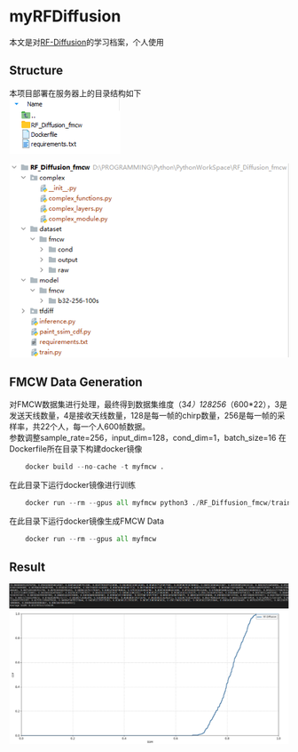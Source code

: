 **myRFDiffusion**
===================================
本文是对[RF-Diffusion](https://github.com/mobicom24/RF-Diffusion)的学习档案，个人使用

**Structure**
-------------

本项目部署在服务器上的目录结构如下<br>
![image](https://github.com/HIT-CY/myRFDiffusion/blob/master/img/structure1.png)

![image](https://github.com/HIT-CY/myRFDiffusion/blob/master/img/structure2.png)

**FMCW Data Generation**
-----------
对FMCW数据集进行处理，最终得到数据集维度（3*4）*128*256*（600*22），3是发送天线数量，4是接收天线数量，128是每一帧的chirp数量，256是每一帧的采样率，共22个人，每一个人600帧数据。<br>
参数调整sample_rate=256，input_dim=128，cond_dim=1，batch_size=16
在Dockerfile所在目录下构建docker镜像<br>
```python
    docker build --no-cache -t myfmcw .
```
在此目录下运行docker镜像进行训练<br>
```python
    docker run --rm --gpus all myfmcw python3 ./RF_Diffusion_fmcw/train.py --task_id 1
```
在此目录下运行docker镜像生成FMCW Data<br>
```python
    docker run --rm --gpus all myfmcw
```
**Result**
----------
![image](https://github.com/HIT-CY/myRFDiffusion/blob/master/img/result1.png)<br>
![image](https://github.com/HIT-CY/myRFDiffusion/blob/master/img/result2.png)<br>



